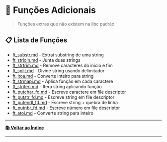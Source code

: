 # 🔧 Funções Adicionais

> Funções extras que não existem na libc padrão

## 📋 Lista de Funções

- [ft_substr.md](ft_substr.md) - Extrai substring de uma string
- [ft_strjoin.md](ft_strjoin.md) - Junta duas strings
- [ft_strtrim.md](ft_strtrim.md) - Remove caracteres do início e fim
- [ft_split.md](ft_split.md) - Divide string usando delimitador
- [ft_itoa.md](ft_itoa.md) - Converte inteiro para string
- [ft_strmapi.md](ft_strmapi.md) - Aplica função em cada caractere
- [ft_striteri.md](ft_striteri.md) - Itera string aplicando função
- [ft_putchar_fd.md](ft_putchar_fd.md) - Escreve caractere em file descriptor
- [ft_putstr_fd.md](ft_putstr_fd.md) - Escreve string em file descriptor
- [ft_putendl_fd.md](ft_putendl_fd.md) - Escreve string + quebra de linha
- [ft_putnbr_fd.md](ft_putnbr_fd.md) - Escreve número em file descriptor
- [ft_atoi.md](ft_atoi.md) - Converte string para inteiro

---

**[📚 Voltar ao Índice](../../README.md)**

---
